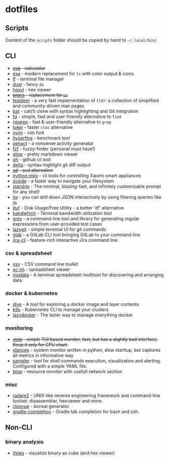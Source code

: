 # dotfiles

## Scripts

Content of the `scripts` folder should be copied by hand to `~/.local/bin/`.

## CLI

- ~~[eva](https://github.com/NerdyPepper/eva) - calculator~~
- [exa](https://github.com/ogham/exa) - modern replacement for `ls` with color output & icons
- [lf](https://github.com/gokcehan/lf) - terminal file manager
- [dust](https://github.com/bootandy/dust) - fancy `du`
- [hexyl](https://github.com/sharkdp/hexyl) - hex viewer
- ~~[procs](https://github.com/dalance/procs) - replacement for `ps`~~
- [tealdeer](https://github.com/dbrgn/tealdeer) - a very fast implementation of `tldr`: a collection of simplified and
  community-driven man pages
- [bat](https://github.com/sharkdp/bat) - cat(1) clone with syntax highlighting and Git integration
- [fd](https://github.com/sharkdp/fd) - simple, fast and user-friendly alternative to `find`
- [ripgrep](https://github.com/BurntSushi/ripgrep) - fast & user-friendly alternative to `grep`
- [tokei](https://github.com/XAMPPRocky/tokei) - faster `cloc` alternative
- [nvim](https://github.com/neovim/neovim) - vim fork
- [hyperfine](https://github.com/sharkdp/hyperfine) - benchmark tool
- [genact](https://github.com/svenstaro/genact) - a nonsense activity generator
- [fzf](https://github.com/junegunn/fzf) - fuzzy-finder (personal must have!)
- [glow](https://github.com/charmbracelet/glow) - pretty markdown viewer
- [gh](https://github.com/cli/cli) - github cli tool
- [delta](https://github.com/dandavison/delta) - syntax-highlight git diff output
- ~~[sd](https://github.com/chmln/sd) - sed alternative~~
- [python-miio](https://github.com/rytilahti/python-miio) - cli tools for controlling Xiaomi smart appliances
- [zoxide](https://github.com/ajeetdsouza/zoxide) - a faster way to navigate your filesystem
- [starship](https://github.com/starship/starship) - The minimal, blazing-fast, and infinitely customizable prompt for
  any shell!
- [jiq](https://github.com/simeji/jid) - you can drill down JSON interactively by using filtering queries like jq.
- [duf](https://github.com/muesli/duf) - Disk Usage/Free Utility - a better 'df' alternative
- [bandwhich](https://github.com/imsnif/bandwhich) - Terminal bandwidth utilization tool
- [grex](https://github.com/pemistahl/grex) - a command-line tool and library for generating regular expressions from
  user-provided test cases
- [lazygit](https://github.com/jesseduffield/lazygit) - simple terminal UI for git commands
- [glab](https://github.com/profclems/glab) - a GitLab CLI tool bringing GitLab to your command line
- [jira-cli](https://github.com/ankitpokhrel/jira-cli) - feature-rich interactive Jira command line.

### csv & spreadsheet

- [xsv](https://github.com/BurntSushi/xsv) - CSV command line toolkit
- [sc-im](https://github.com/andmarti1424/sc-im) - spreadsheet viewer
- [visidata](https://github.com/saulpw/visidata) - A terminal spreadsheet multitool for discovering and arranging data

### docker & kubernetes

- [dive](https://github.com/wagoodman/dive) - A tool for exploring a docker image and layer contents
- [k9s](https://github.com/derailed/k9s) - Kubernetes CLI to manage your clusters
- [lazydocker](https://github.com/jesseduffield/lazydocker) - The lazier way to manage everything docker

### monitoring

- ~~[ytop](https://github.com/cjbassi/ytop/) - simple TUI based monitor, fast, but has a slightly bad interface. Keep it only for CPU chart.~~
- [glances](https://github.com/nicolargo/glances) - system monitor written in python, slow starttup, but captures all
  metrics in informative way
- [sampler](https://github.com/sqshq/sampler) - tool for shell commands execution, visualization and alerting.
  Configured with a simple YAML file.
- [btop](https://github.com/aristocratos/btop) - resource monitor with usefull network section 

### misc

- [radare2](https://github.com/radareorg/radare2) - UNIX-like reverse engineering framework and command-line toolset:
  disassembler, hexviewer and more.
- [cbonsai](https://gitlab.com/jallbrit/cbonsai) - bonsai generator.
- [gradle-completion](https://github.com/gradle/gradle-completion) - Gradle tab completion for bash and zsh.

## Non-CLI

### binary analysis

- [Veles](https://github.com/codilime/veles) - visualize binary as cube (and hex viewer)
